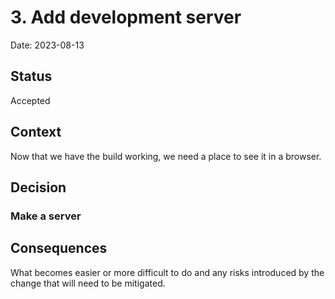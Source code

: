 # 3. Add development server

Date: 2023-08-13

## Status

Accepted

## Context

Now that we have the build working, we need a place to see it in a browser.

## Decision

### Make a server

## Consequences

What becomes easier or more difficult to do and any risks introduced by the change that will need to be mitigated.

